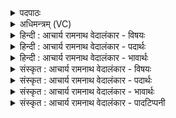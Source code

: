 <details><summary>पदपाठः</summary>

अ꣡र꣢꣯म्। अ꣡श्वा꣢꣯य। गा꣣यत। श्रु꣡तक꣢꣯क्षारम्। श्रु꣡त꣢꣯। क꣣क्ष। अ꣡र꣢꣯म्। ग꣡वे꣢꣯। अ꣡र꣢꣯म्। इ꣡न्द्र꣢꣯स्य। धा꣡म्ने꣢꣯। ११८।
</details>

<details><summary>अधिमन्त्रम् (VC)</summary>

- इन्द्रः
- श्रुतकक्षः आङ्गिरसः
- गायत्री
- षड्जः
- ऐन्द्रं काण्डम्
</details>

<details><summary>हिन्दी : आचार्य रामनाथ वेदालंकार - विषयः</summary>

अगले मन्त्र में मनुष्यों को प्रेरणा की गयी है।
</details>

<details><summary>हिन्दी : आचार्य रामनाथ वेदालंकार - पदार्थः</summary>

पदार्थान्वयभाषाः -  हे (श्रुतकक्ष) वेद को अपनी बगल में या मनरूप कोठे में रखनेवाले वेदानुगामी मनुष्य ! तू और तेरे सखा मिलकर (अरम्) पर्याप्तरूप से (अश्वाय) घोड़े, वायु, विद्युत्, अग्नि, बादल, प्राण आदि के लिए (गायत) वाणी को प्रेरित करो अर्थात् इनके गुण-कर्मों का वर्णन करो। (अरम्) पर्याप्त रूप से (गवे) गाय, बैल, द्युलोक, सूर्य, भूमि, चन्द्रमा, जीवात्मा, वाणी, इन्द्रियों आदि के लिए (गायत) वाणी को प्रेरित करो अर्थात् इनके गुण-कर्मों का वर्णन करो। (अरम्) पर्याप्त रूप से (इन्द्रस्य) परमेश्वर के (धाम्ने) तेज के लिए(गायत) वाणी को प्रेरित करो अर्थात् उसके महत्त्व का वर्णन करो ॥४॥
</details>

<details><summary>हिन्दी : आचार्य रामनाथ वेदालंकार - भावार्थः</summary>

भावार्थभाषाः -  परमेश्वर की सृष्टि में उसके रचे हुए जो विविध पदार्थ हैं उनका और परमेश्वर के तेज का ज्ञान तथा महत्त्व का वर्णन सबको करना चाहिए ॥४॥
</details>

<details><summary>संस्कृत : आचार्य रामनाथ वेदालंकार - विषयः</summary>

अथ जनाः प्रेर्यन्ते।
</details>

<details><summary>संस्कृत : आचार्य रामनाथ वेदालंकार - पदार्थः</summary>

पदार्थान्वयभाषाः -  हे (श्रुतकक्ष।२) श्रुतो वेदः कक्षे बाहुमूले मनःप्रकोष्ठे वा यस्य तादृश वेदानुगामिन् ! त्वं तव सखायश्च संभूय (अरम्) अलं, पर्याप्तम् (अश्वाय३) अश्वपदवाच्यघोटक-वायु-विद्युद्-अग्नि-पर्जन्य-प्राणादिकाय (गायत) वाचं प्रेरयत, तद्गुणकर्माणि वर्णयत। (अरम्) पर्याप्तम् (गवे) गोपदवाच्यधेनु-वृषभ-द्युलोक-सूर्य-पृथिवी-चन्द्र-जीवात्म-वाग्-इन्द्रियादि- काय (गायत) वाचं प्रेरयत, तद्गुणकर्माणि वर्णयत। (अरम्) पर्याप्तम् (इन्द्रस्य) परमेश्वरस्य (धाम्ने) तेजसे (गायत) वाचं प्रेरयत, तन्महत्त्वं वर्णयत ॥४॥
</details>

<details><summary>संस्कृत : आचार्य रामनाथ वेदालंकार - भावार्थः</summary>

भावार्थभाषाः -  परमेश्वरस्य सृष्टौ तद्रचिता ये विविधपदार्थाः सन्ति तेषां पारमेश्वरतेजसश्च ज्ञानं तन्महत्त्ववर्णनं च सर्वैः कार्यम् ॥४॥
</details>

<details><summary>संस्कृत : आचार्य रामनाथ वेदालंकार - पादटिप्पनी</summary>

टिप्पणी:   १. ऋ० ८।९२।२५, गायत श्रुतकक्षारं इत्यत्र गायति श्रुतकक्षो अरं इति पाठः। ऋषिः श्रुतकक्षः सुकक्षो वा। २. हे श्रुतकक्षाः श्रुतकक्षस्य मम पुत्राः—इति वि०। श्रुतकक्षेति आत्मानमेव सम्बोधयति ऋषिः—इति भ०, एतदेव सायणाभिमतम्। ३. अश्वस्यार्थाय, गोरर्थाय, इन्द्रस्य यत् स्थानं स्वर्गाख्यं तस्य चार्थाय—इति वि०। अश्वान् लब्धुम्.... गोलाभार्थम्,,,, धाम्ने स्थानाय, गृहलाभार्थम्—इति भ०।
</details>